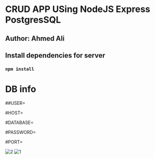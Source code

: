 # CRUD APP USing NodeJS Express PostgresSQL
>

## Author: Ahmed Ali


## Install dependencies for server 
### `npm install`

# DB info 


##USER=

#HOST=

#DATABASE=

#PASSWORD=

#PORT=

![2](https://user-images.githubusercontent.com/74122938/201517803-056ab8ab-197b-4ab1-8367-483fbf790f54.PNG)
![1](https://user-images.githubusercontent.com/74122938/201517804-17bb4dfb-0409-4794-b4ba-6686191df16f.PNG)
